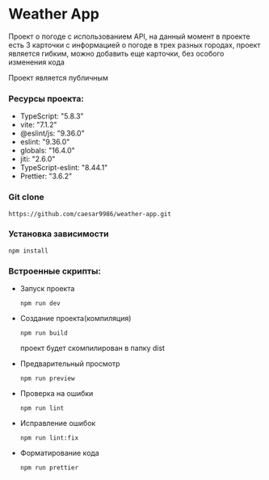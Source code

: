 # Weather App

Проект о погоде с использованием API, на данный момент в проекте есть 3 карточки с информацией о погоде в трех разных городах, проект является гибким, можно добавить еще карточки, без особого изменения кода

Проект является публичным

### Ресурсы проекта:

* TypeScript: "5.8.3"
* vite: "7.1.2"
* @eslint/js: "9.36.0"
* eslint: "9.36.0"
* globals: "16.4.0"
* jiti: "2.6.0"
* TypeScript-eslint: "8.44.1"
* Prettier: "3.6.2"


### Git clone

```
https://github.com/caesar9986/weather-app.git
```

### Установка зависимости

```
npm install
```

### Встроенные скрипты:

* Запуск проекта
    ```
    npm run dev
    ```
* Создание проекта(компиляция)
    ```
    npm run build
    ```

    проект будет скомпилирован в папку dist

* Предварительный просмотр
    ```
    npm run preview
    ```
* Проверка на ошибки
    ```
    npm run lint
    ```
* Исправление ошибок
    ```
    npm run lint:fix
    ```
* Форматирование кода
    ```
    npm run prettier
    ```